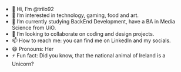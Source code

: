 - 👋 Hi, I’m @trilo92
- 👀 I’m interested in technology, gaming, food and art.
- 🌱 I’m currently studying BackEnd Development, have a BA in Media Science from UiO. 
- 💞️ I’m looking to collaborate on coding and design projects. 
- 📫 How to reach me: you can find me on LinkedIn and my socials.
- 😄 Pronouns: Her
- ⚡ Fun fact: Did you know, that the national animal of Ireland is a Unicorn?

<!---
trilo92/trilo92 is a ✨ special ✨ repository because its `README.md` (this file) appears on your GitHub profile.
You can click the Preview link to take a look at your changes.
--->
